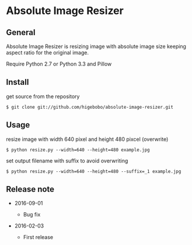 # Absolute Image Resizer

## General

Absolute Image Resizer is resizing image with absolute image size
keeping aspect ratio for the original image.

Require Python 2.7 or Python 3.3 and Pillow

## Install

get source from the repository

    $ git clone git://github.com/higebobo/absolute-image-resizer.git

## Usage

resize image with width 640 pixel and height 480 pixcel (overwrite)

    $ python resize.py --width=640 --height=480 example.jpg

set output filename with suffix to avoid overwriting

    $ python resize.py --width=640 --height=480 --suffix=_1 example.jpg

## Release note

* 2016-09-01

    - Bug fix

* 2016-02-03

    - First release
